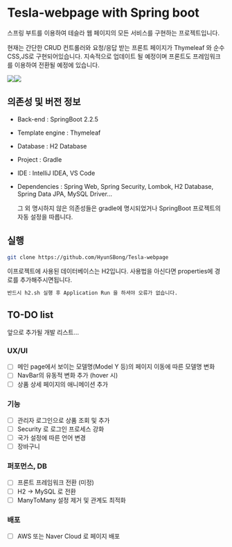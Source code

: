 # Tesla-webpage with Spring boot

스프링 부트를 이용하여 테슬라 웹 페이지의 모든 서비스를 구현하는 프로젝트입니다.

현재는 간단한 CRUD 컨트롤러와 요청/응답 받는 프론트 페이지가 Thymeleaf 와 순수 CSS,JS로 구현되어있습니다. 지속적으로 업데이트 될 예정이며 프론트도 프레임워크를 이용하여 전환될 예정에 있습니다.

![](https://user-images.githubusercontent.com/69189272/118437825-40dc1880-b71e-11eb-9351-3dd22e099292.png)![](https://user-images.githubusercontent.com/69189272/118437835-446f9f80-b71e-11eb-8f94-19678b51c678.png)


## 의존성 및 버전 정보
- Back-end : SpringBoot 2.2.5

- Template engine : Thymeleaf

- Database : H2 Database

- Project : Gradle

- IDE : IntelliJ IDEA, VS Code

- Dependencies : Spring Web, Spring Security, Lombok, H2 Database, Spring Data JPA, MySQL Driver...

  그 외 명시하지 않은 의존성들은 gradle에 명시되었거나 SpringBoot 프로젝트의 자동 설정을 따릅니다.

## 실행

```bash
git clone https://github.com/HyunSBong/Tesla-webpage
```

이프로젝트에 사용된 데이터베이스는 H2입니다. 사용법을 아신다면 properties에 경로를 추가해주시면됩니다. 

```bash
반드시 h2.sh 실행 후 Application Run 을 하셔야 오류가 없습니다.
```

## TO-DO list

앞으로 추가될 개발 리스트...

### UX/UI
- [ ] 메인 page에서 보이는 모델명(Model Y 등)의 페이지 이동에 따른 모델명 변화 
- [ ] NavBar의 유동적 변화 추가 (hover 시)
- [ ] 상품 상세 페이지의 애니메이션 추가

### 기능 
- [ ] 관리자 로그인으로 상품 조회 및 추가 
- [ ] Security 로 로그인 프로세스 강화
- [ ] 국가 설정에 따른 언어 변경 
- [ ] 장바구니 

### 퍼포먼스, DB
- [ ] 프론트 프레임워크 전환 (미정)
- [ ] H2 -> MySQL 로 전환
- [ ] ManyToMany 설정 제거 및 관계도 최적화

### 배포
- [ ] AWS 또는 Naver Cloud 로 페이지 배포
